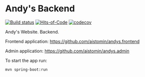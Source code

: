 # Andy's Backend
[![Build status](https://ci.appveyor.com/api/projects/status/y5xn0iyvik1un3ej/branch/master?svg=true)](https://ci.appveyor.com/project/aistomin/andys-backend/branch/master)
[![Hits-of-Code](https://hitsofcode.com/github/aistomin/andys.backend?branch=master)](https://hitsofcode.com/github/aistomin/andys.backend/view?branch=master)
[![codecov](https://codecov.io/gh/aistomin/andys.backend/branch/master/graph/badge.svg)](https://codecov.io/gh/aistomin/andys.backend)

Andy's Website. Backend.

Frontend application: https://github.com/aistomin/andys.frontend

Admin application: https://github.com/aistomin/andys.admin

To start the app run:
```
mvn spring-boot:run
```
